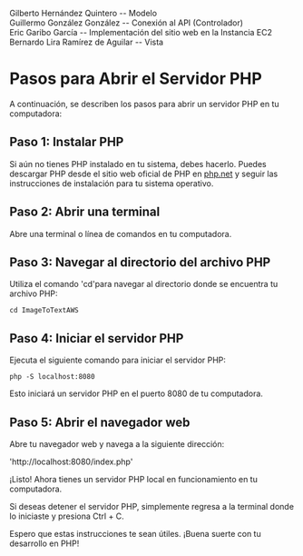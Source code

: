 Gilberto Hernández Quintero  --  Modelo<br>
Guillermo González González  --  Conexión al API (Controlador)<br>
Eric Garibo García  --  Implementación del sitio web en la Instancia EC2<br>
Bernardo Lira Ramírez de Aguilar  --  Vista<br>

# Pasos para Abrir el Servidor PHP

A continuación, se describen los pasos para abrir un servidor PHP en tu computadora:

## Paso 1: Instalar PHP

Si aún no tienes PHP instalado en tu sistema, debes hacerlo. Puedes descargar PHP desde el sitio web oficial de PHP en [php.net](https://www.php.net/downloads.php) y seguir las instrucciones de instalación para tu sistema operativo.

## Paso 2: Abrir una terminal

Abre una terminal o línea de comandos en tu computadora.

## Paso 3: Navegar al directorio del archivo PHP

Utiliza el comando 'cd'para navegar al directorio donde se encuentra tu archivo PHP:

``cd ImageToTextAWS``

## Paso 4: Iniciar el servidor PHP

Ejecuta el siguiente comando para iniciar el servidor PHP:

``php -S localhost:8080``

Esto iniciará un servidor PHP en el puerto 8080 de tu computadora.

## Paso 5: Abrir el navegador web

Abre tu navegador web y navega a la siguiente dirección:

'http://localhost:8080/index.php'

¡Listo! Ahora tienes un servidor PHP local en funcionamiento en tu computadora.

Si deseas detener el servidor PHP, simplemente regresa a la terminal donde lo iniciaste y presiona Ctrl + C.

Espero que estas instrucciones te sean útiles. ¡Buena suerte con tu desarrollo en PHP!
